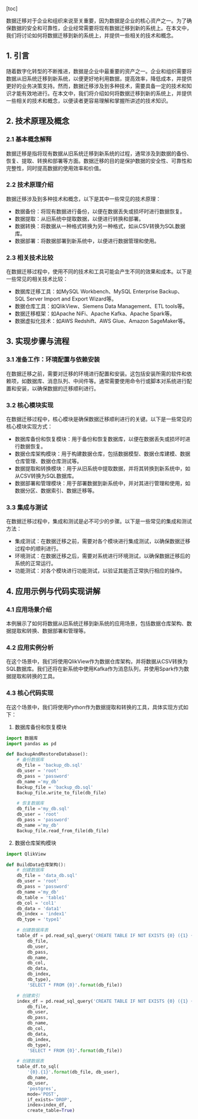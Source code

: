 
[toc]                    
                
                
数据迁移对于企业和组织来说至关重要，因为数据是企业的核心资产之一。为了确保数据的安全和可靠性，企业经常需要将现有数据迁移到新的系统上。在本文中，我们将讨论如何将数据迁移到新的系统上，并提供一些相关的技术和概念。

## 1. 引言

随着数字化转型的不断推进，数据是企业中最重要的资产之一。企业和组织需要将数据从旧系统迁移到新系统，以便更好地利用数据，提高效率，降低成本，并提供更好的业务决策支持。然而，数据迁移涉及到多种技术，需要具备一定的技术和知识才能有效地进行。在本文中，我们将介绍如何将数据迁移到新的系统上，并提供一些相关的技术和概念，以便读者更容易理解和掌握所讲述的技术知识。

## 2. 技术原理及概念

### 2.1 基本概念解释

数据迁移是指将现有数据从旧系统迁移到新系统的过程，通常涉及到数据的备份、恢复、提取、转换和部署等方面。数据迁移的目的是保护数据的安全性、可靠性和完整性，同时提高数据的使用效率和价值。

### 2.2 技术原理介绍

数据迁移涉及到多种技术和概念，以下是其中一些常见的技术原理：

- 数据备份：将现有数据进行备份，以便在数据丢失或损坏时进行数据恢复。
- 数据提取：从旧系统中提取数据，以便进行转换和部署。
- 数据转换：将数据从一种格式转换为另一种格式，如从CSV转换为SQL数据库。
- 数据部署：将数据部署到新系统中，以便进行数据管理和使用。

### 2.3 相关技术比较

在数据迁移过程中，使用不同的技术和工具可能会产生不同的效果和成本。以下是一些常见的相关技术比较：

- 数据库迁移工具：如MySQL Workbench、MySQL Enterprise Backup、SQL Server Import and Export Wizard等。
- 数据仓库工具：如QlikView、Siemens Data Management、ETL tools等。
- 数据迁移框架：如Apache NiFi、Apache Kafka、Apache Spark等。
- 数据虚拟化技术：如AWS Redshift、AWS Glue、Amazon SageMaker等。

## 3. 实现步骤与流程

### 3.1 准备工作：环境配置与依赖安装

在数据迁移之前，需要对迁移的环境进行配置和安装。这包括安装所需的软件和依赖项，如数据库、消息队列、中间件等。通常需要使用命令行或脚本对系统进行配置和安装，以确保数据的迁移顺利进行。

### 3.2 核心模块实现

在数据迁移过程中，核心模块是确保数据迁移顺利进行的关键。以下是一些常见的核心模块实现方式：

- 数据库备份和恢复模块：用于备份和恢复数据库，以便在数据丢失或损坏时进行数据恢复。
- 数据仓库架构模块：用于构建数据仓库，包括数据模型、数据仓库建模、数据仓库管理、数据仓库测试等。
- 数据提取和转换模块：用于从旧系统中提取数据，并将其转换到新系统中，如从CSV转换为SQL数据库。
- 数据部署和管理模块：用于部署数据到新系统中，并对其进行管理和使用，如数据分区、数据索引、数据迁移等。

### 3.3 集成与测试

在数据迁移过程中，集成和测试是必不可少的步骤。以下是一些常见的集成和测试方法：

- 集成测试：在数据迁移之前，需要对各个模块进行集成测试，以确保数据迁移过程中的顺利进行。
- 环境测试：在数据迁移之后，需要对系统进行环境测试，以确保数据迁移后的系统的正常运行。
- 功能测试：对各个模块进行功能测试，以验证其能否正常执行相应的操作。

## 4. 应用示例与代码实现讲解

### 4.1 应用场景介绍

本例展示了如何将数据从旧系统迁移到新系统的应用场景，包括数据仓库架构、数据提取和转换、数据部署和管理等。

### 4.2 应用实例分析

在这个场景中，我们将使用QlikView作为数据仓库架构，并将数据从CSV转换为SQL数据库。我们还将在新系统中使用Kafka作为消息队列，并使用Spark作为数据提取和转换的工具。

### 4.3 核心代码实现

在这个场景中，我们将使用Python作为数据提取和转换的工具，具体实现方式如下：

1. 数据库备份和恢复模块

```python
import 数据库
import pandas as pd

def BackupAndRestoreDatabase():
    # 备份数据库
    db_file = 'backup_db.sql'
    db_user = 'root'
    db_pass = 'password'
    db_name ='my_db'
    Backup_file = 'backup_db.sql'
    Backup_file.write_to_file(db_file)

    # 恢复数据库
    db_file ='my_db.sql'
    db_user = 'root'
    db_pass = 'password'
    db_name ='my_db'
    Backup_file.read_from_file(db_file)
```

2. 数据仓库架构模块

```python
import QlikView

def BuildData仓库架构():
    # 创建数据库
    db_file = 'data_db.sql'
    db_user = 'root'
    db_pass = 'password'
    db_name ='my_db'
    db_table = 'table1'
    db_col = 'col1'
    db_data = 'data1'
    db_index = 'index1'
    db_type = 'type1'

    # 创建数据库表
    table_df = pd.read_sql_query('CREATE TABLE IF NOT EXISTS {0} ({1} {2} {3})'.format(
        db_file,
        db_user,
        db_pass,
        db_name,
        db_col,
        db_data,
        db_index,
        db_type),
        'SELECT * FROM {0}'.format(db_file))

    # 创建索引
    index_df = pd.read_sql_query('CREATE TABLE IF NOT EXISTS {0} ({1} {2} {3})'.format(
        db_file,
        db_user,
        db_pass,
        db_name,
        db_col,
        db_data,
        db_index,
        db_type),
        'SELECT * FROM {0}'.format(db_file))

    # 创建数据表
    table_df.to_sql(
        '{0}.{1}'.format(db_file, db_user),
        db_name,
        db_user,
        'postgres',
        mode='POST',
        if_exists='DROP',
        index=index_df,
        create_table=True)
```

